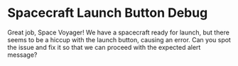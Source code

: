 # Spacecraft Launch Button Debug

Great job, Space Voyager! We have a spacecraft ready for launch, but there seems to be a hiccup with the launch button, causing an error. Can you spot the issue and fix it so that we can proceed with the expected alert message?